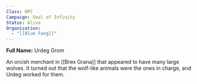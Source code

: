 ```yaml
---
Class: NPC
Campaign: Seal of Infinity
Status: Alive
Organization:
  - "[[Blue Fang]]"
---
```

**Full Name:** Urdeg Grom

An orcish merchant in [[Brex Grana]] that appeared to have many large wolves. It turned out that the wolf-like animals were the ones in charge, and Urdeg worked for them.